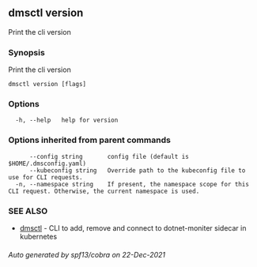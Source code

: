 ## dmsctl version

Print the cli version

### Synopsis

Print the cli version

```
dmsctl version [flags]
```

### Options

```
  -h, --help   help for version
```

### Options inherited from parent commands

```
      --config string       config file (default is $HOME/.dmsconfig.yaml)
      --kubeconfig string   Override path to the kubeconfig file to use for CLI requests.
  -n, --namespace string    If present, the namespace scope for this CLI request. Otherwise, the current namespace is used.
```

### SEE ALSO

* [dmsctl](dmsctl.md)	 - CLI to add, remove and connect to dotnet-moniter sidecar in kubernetes

###### Auto generated by spf13/cobra on 22-Dec-2021
